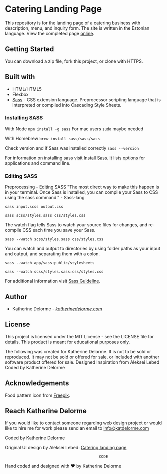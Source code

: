 # Catering Landing Page
This repository is for the landing page of a catering business with description, menu, and inquiry form. The site is written in the Estonian language. View the completed page [online](http://katherinedelorme.com/cateringlandingpage/index.html?utm_source=katdelormegithub&utm_medium=github "online").

## Getting Started
You can download a zip file, fork this project, or clone with HTTPS.

## Built with
* HTML/HTML5
* Flexbox
* [Sass](https://sass-lang.com/?utm_source=katdelormegithub&utm_medium=github "Sass") - CSS extension language. Preprocessor scripting language that is interpreted or compiled into Cascading Style Sheets.

### Installing SASS
With Node
`npm install -g sass`
For mac users `sudo` maybe needed

With Homebrew
`brew install sass/sass/sass`

Check version and if Sass was installed correctly
`sass --version`

For information on installing sass visit [Install Sass](https://sass-lang.com/install?utm_source=katdelormegithub&utm_medium=github "Install Sass"). It lists options for applications and command line.

### Editing SASS
Preprocessing - Editing SASS
"The most direct way to make this happen is in your terminal. Once Sass is installed, you can compile your Sass to CSS using the sass command." - Sass-lang

`sass input.scss output.css`

`sass scss/styles.sass css/styles.css`

The watch flag tells Sass to watch your source files for changes, and re-compile CSS each time you save your Sass.

`sass --watch scss/styles.sass css/styles.css`

You can watch and output to directories by using folder paths as your input and output, and separating them with a colon.

`sass --watch app/sass:public/stylesheets`

`sass --watch scss/styles.sass:css/styles.css`

For additional information visit [Sass Guideline](https://sass-lang.com/guide?utm_source=katdelormegithub&utm_medium=github "Sass Guideline").

## Author
* Katherine Delorme - *[katherinedelorme.com](http://katherinedelorme.com?utm_source=github&utm_medium=repo&utm_campaign=catering_landing_page_readme "Portfolio Website")*

## License
This project is licensed under the MIT License - see the LICENSE file for details.
This product is meant for educational purposes only.

The following was created for Katherine Delorme. It is not to be sold or reproduced. It may not be sold or offered for sale, or included with another software product offered for sale.
Designed Inspiration from Aleksei Lebed
Coded by Katherine Delorme

## Acknowledgements
Food pattern icon from [Freepik](https://www.freepik.com/free-vector/hand-drawn-food-pattern_815536.htm#page=1&query=food%20icon%20pattern&position=11?utm_source=katdelormegithub&utm_medium=github "Freepik").

## Reach Katherine Delorme
If you would like to contact someone regarding web design project or would like to hire me for work please send an email to info@katdelorme.com

Coded by Katherine Delorme

Original UI design by Aleksei Lebed: [Catering landing page](https://www.behance.net/gallery/50638095/Catering-landing-page?utm_source=katdelormegithub&utm_medium=github "Catering landing page")


                                              CODE

Hand coded and designed with &hearts; by Katherine Delorme

